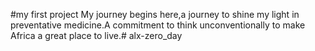 #my first project
My journey begins here,a journey to shine my light in preventative medicine.A commitment to think unconventionally to make Africa a great place to live.# alx-zero_day
